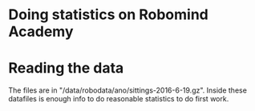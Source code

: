 
# Doing statistics on Robomind Academy

# Reading the data

The files are in "/data/robodata/ano/sittings-2016-6-19.gz". 
Inside these datafiles is enough info to do reasonable statistics to do first work.

